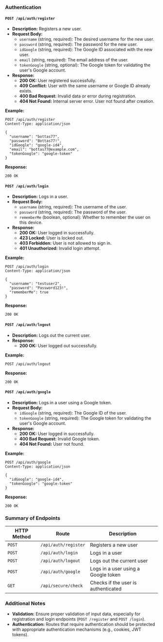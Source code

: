 ### Authentication

#### `POST /api/auth/register`
- **Description:** Registers a new user.
- **Request Body:**
  - `username` (string, required): The desired username for the new user.
  - `password` (string, required): The password for the new user.
  - `idGoogle` (string, required): The Google ID associated with the new user.
  - `email` (string, required): The email address of the user.
  - `tokenGoogle` (string, optional): The Google token for validating the user's Google account.
- **Response:**
  - **200 OK:** User registered successfully.
  - **409 Conflict:** User with the same username or Google ID already exists.
  - **400 Bad Request:** Invalid data or error during registration.
  - **404 Not Found:** Internal server error. User not found after creation.

**Example:**
```http
POST /api/auth/register
Content-Type: application/json

{
  "username": "bottas77",
  "password": "Bottas77!",
  "idGoogle": "google-id4",
  "email": "bottas77@example.com",
  "tokenGoogle": "google-token"
}
```

**Response:**
```http
200 OK
```

#### `POST /api/auth/login`
- **Description:** Logs in a user.
- **Request Body:**
  - `username` (string, required): The username of the user.
  - `password` (string, required): The password of the user.
  - `rememberMe` (boolean, optional): Whether to remember the user on this device.
- **Response:**
  - **200 OK:** User logged in successfully.
  - **423 Locked:** User is locked out.
  - **403 Forbidden:** User is not allowed to sign in.
  - **401 Unauthorized:** Invalid login attempt.

**Example:**
```http
POST /api/auth/login
Content-Type: application/json

{
  "username": "testuser2",
  "password": "Password123!",
  "rememberMe": true
}
```

**Response:**
```http
200 OK
```

#### `POST /api/auth/logout`
- **Description:** Logs out the current user.
- **Response:**
  - **200 OK:** User logged out successfully.

**Example:**
```http
POST /api/auth/logout
```

**Response:**
```http
200 OK
```

#### `POST /api/auth/google`
- **Description:** Logs in a user using a Google token.
- **Request Body:**
  - `idGoogle` (string, required): The Google ID of the user.
  - `tokenGoogle` (string, required): The Google token for validating the user's Google account.
- **Response:**
  - **200 OK:** User logged in successfully.
  - **400 Bad Request:** Invalid Google token.
  - **404 Not Found:** User not found.

**Example:**
```http
POST /api/auth/google
Content-Type: application/json

{
  "idGoogle": "google-id4",
  "tokenGoogle": "google-token"
}
```

**Response:**
```http
200 OK
```

### Summary of Endpoints

| HTTP Method | Route                     | Description                                 |
|-------------|---------------------------|---------------------------------------------|
| `POST`      | `/api/auth/register`      | Registers a new user                        |
| `POST`      | `/api/auth/login`         | Logs in a user                              |
| `POST`      | `/api/auth/logout`        | Logs out the current user                   |
| `POST`      | `/api/auth/google`        | Logs in a user using a Google token         |
| `GET`       | `/api/secure/check`       | Checks if the user is authenticated         |

### Additional Notes
- **Validation:** Ensure proper validation of input data, especially for registration and login endpoints (`POST /register` and `POST /login`).
- **Authentication:** Routes that require authentication should be protected with appropriate authentication mechanisms (e.g., cookies, JWT tokens).